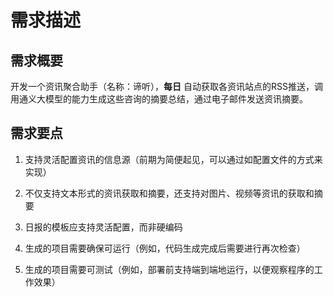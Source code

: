 # 需求描述

## 需求概要

开发一个资讯聚合助手（名称：谛听），**每日** 自动获取各资讯站点的RSS推送，调用通义大模型的能力生成这些咨询的摘要总结，通过电子邮件发送资讯摘要。

## 需求要点

1. 支持灵活配置资讯的信息源（前期为简便起见，可以通过如配置文件的方式来实现）

2. 不仅支持文本形式的资讯获取和摘要，还支持对图片、视频等资讯的获取和摘要

3. 日报的模板应支持灵活配置，而非硬编码

4. 生成的项目需要确保可运行（例如，代码生成完成后需要进行再次检查）

5. 生成的项目需要可测试（例如，部署前支持端到端地运行，以便观察程序的工作效果）